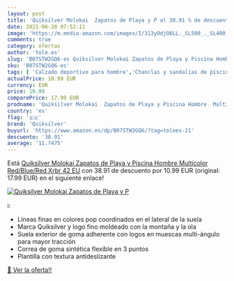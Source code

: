 ```yaml
---
layout: post
title: 'Quiksilver Molokai  Zapatos de Playa y P al 38.91 % de descuento'
date: 2021-06-28 07:52:11
image: 'https://m.media-amazon.com/images/I/313yOdjO6LL._SL500_._SL400_.jpg'
comments: true
category: ofertas
author: 'tole.es'
slug: 'B07STW2GQ6-es Quiksilver Molokai Zapatos de Playa y Piscina Hombre...'
sku: 'B07STW2GQ6-es'
tags: [ 'Calzado deportivo para hombre','Chanclas y sandalias de piscina para hombre','Zapatillas y calzado deportivo para hombre','Zapatos','Zapatos para hombre','Zapatos y complementos','quiksilver','zapatos', ]
actualPrice: 10.99 EUR
currency: EUR
price: 10.99
comparePrice: 17.99 EUR
prodname: 'Quiksilver Molokai  Zapatos de Playa y Piscina Hombre  Multicolor  Red/Blue/Red Xrbr   42 EU'
country: 'es'
flag: '🇪🇸'
brand: 'Quiksilver'
buyurl: 'https://www.amazon.es/dp/B07STW2GQ6/?tag=tolees-21'
descuento: '38.91'
average: '11.7475'
---
```


Está [Quiksilver Molokai  Zapatos de Playa y Piscina Hombre  Multicolor  Red/Blue/Red Xrbr   42 EU](https://www.amazon.es/dp/B07STW2GQ6/?tag=tolees-21) con 38.91 de descuento por 10.99 EUR (original: 17.99 EUR) en el siguiente enlace!

[![Quiksilver Molokai  Zapatos de Playa y P](https://m.media-amazon.com/images/I/313yOdjO6LL._SL500_._SL400_.jpg)](https://www.amazon.es/dp/B07STW2GQ6/?tag=tolees-21)

ℹ️:

- Líneas finas en colores pop coordinados en el lateral de la suela
- Marca Quiksilver y logo fino moldeado con la montaña y la ola
- Suela exterior de goma adherente con logos en muescas multi-ángulo para mayor tracción
- Correa de goma sintética flexible en 3 puntos
- Plantilla con textura antideslizante

[🛒 Ver la oferta!!](https://www.amazon.es/dp/B07STW2GQ6/?tag=tolees-21)
